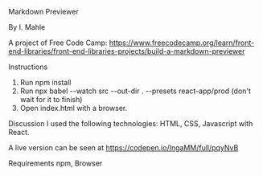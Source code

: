 Markdown Previewer

By I. Mahle

A project of Free Code Camp: https://www.freecodecamp.org/learn/front-end-libraries/front-end-libraries-projects/build-a-markdown-previewer

Instructions

1. Run npm install
2. Run npx babel --watch src --out-dir . --presets react-app/prod (don't wait for it to finish)
3. Open index.html with a browser.

Discussion
I used the following technologies: HTML, CSS, Javascript with React.

A live version can be seen at https://codepen.io/IngaMM/full/pqyNvB

Requirements
npm, Browser
